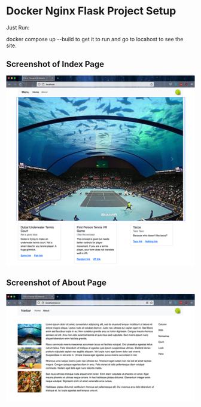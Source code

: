 # Docker Nginx Flask Project Setup

Just Run:

docker compose up --build to get it to run and go to locahost to see the site.

## Screenshot of Index Page

![Running Program](screenshots/index_page.png)

## Screenshot of About Page

![Running Program](screenshots/about_page.png)